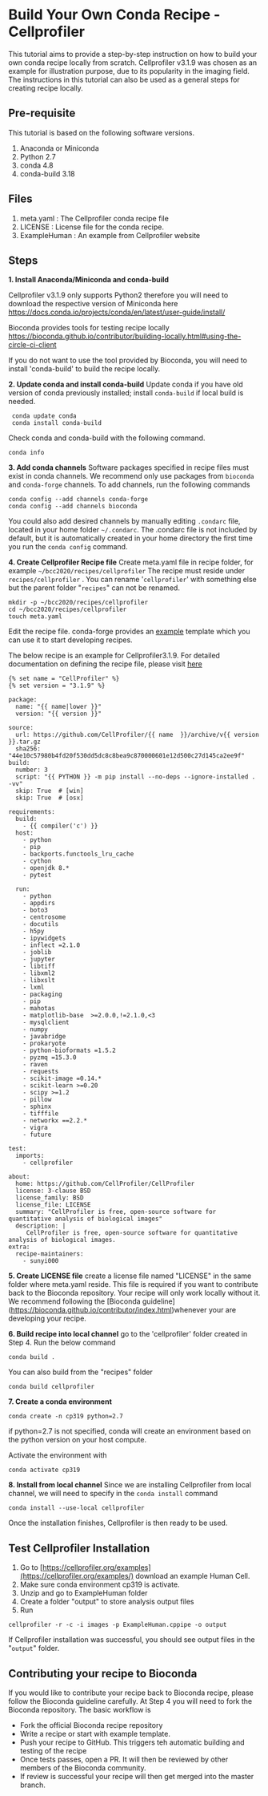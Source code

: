 # Build Your Own Conda Recipe - Cellprofiler

This tutorial aims to provide a step-by-step instruction on how to build your own conda recipe locally from scratch. Cellprofiler v3.1.9 was chosen as an example for illustration purpose, due to its popularity in the imaging field. The instructions in this tutorial can also be used as a general steps for creating recipe locally.

## Pre-requisite
This tutorial is based on the following software versions.
 1. Anaconda or Miniconda
 2. Python 2.7
 3. conda 4.8
 4. conda-build 3.18 

## Files

 1.  meta.yaml : The Cellprofiler conda recipe file
 2. LICENSE : License file for the conda recipe.
 3. ExampleHuman : An example from Cellprofiler website

## Steps

**1. Install Anaconda/Miniconda and conda-build**

Cellprofiler v3.1.9  only supports Python2 therefore you will need to download the respective version of Miniconda here https://docs.conda.io/projects/conda/en/latest/user-guide/install/

 Bioconda provides tools for testing recipe locally https://bioconda.github.io/contributor/building-locally.html#using-the-circle-ci-client

If you do not want to use the tool provided by Bioconda, you will need to install 'conda-build' to build the recipe locally.

**2. Update conda and install conda-build**
Update conda if you have old version of conda previously installed; install `conda-build` if local build is needed. 

     conda update conda
     conda install conda-build
Check conda and conda-build with the following command. 

    conda info 
**3. Add conda channels**
Software packages specified in recipe files must exist in conda channels. We recommend only use packages from `bioconda` and `conda-forge` channels.  To add channels, run the following commands

    conda config --add channels conda-forge
    conda config --add channels bioconda
You could also add desired channels by manually editing  `.condarc` file, located in your home folder `~/.condarc`. The .condarc file is not included by default, but it is automatically created in your home directory the first time you run the `conda config` command.

**4. Create Cellprofiler Recipe file**
Create meta.yaml file in recipe folder, for example `~/bcc2020/recipes/cellprofiler`
The recipe must reside under `recipes/cellprofiler` . You can rename '`cellprofiler`' with something else but the parent folder "`recipes`" can not be renamed.

    mkdir -p ~/bcc2020/recipes/cellprofiler
    cd ~/bcc2020/recipes/cellprofiler
    touch meta.yaml
Edit the recipe file. conda-forge provides an [example](https://github.com/conda-forge/staged-recipes/tree/master/recipes/example) template which you can use it to start developing recipes. 

The below recipe is an example for Cellprofiler3.1.9. For detailed documentation on defining the recipe file, please visit [here](https://docs.conda.io/projects/conda-build/en/latest/resources/define-metadata.html)

    {% set name = "CellProfiler" %}
    {% set version = "3.1.9" %}
    
    package:
      name: "{{ name|lower }}"
      version: "{{ version }}"
    
    source:
      url: https://github.com/CellProfiler/{{ name  }}/archive/v{{ version }}.tar.gz
      sha256: "44e10c57980b4fd20f530dd5dc8c8bea9c870000601e12d500c27d145ca2ee9f"
    build:
      number: 3
      script: "{{ PYTHON }} -m pip install --no-deps --ignore-installed . -vv"
      skip: True  # [win]
      skip: True  # [osx]
    
    requirements:
      build:
        - {{ compiler('c') }}
      host:
        - python
        - pip
        - backports.functools_lru_cache
        - cython
        - openjdk 8.*
        - pytest
    
      run:
        - python
        - appdirs
        - boto3
        - centrosome
        - docutils
        - h5py
        - ipywidgets
        - inflect =2.1.0
        - joblib
        - jupyter
        - libtiff
        - libxml2
        - libxslt
        - lxml
        - packaging
        - pip
        - mahotas
        - matplotlib-base  >=2.0.0,!=2.1.0,<3
        - mysqlclient
        - numpy
        - javabridge
        - prokaryote
        - python-bioformats =1.5.2
        - pyzmq =15.3.0
        - raven
        - requests
        - scikit-image =0.14.*
        - scikit-learn >=0.20
        - scipy >=1.2
        - pillow
        - sphinx
        - tifffile
        - networkx ==2.2.*
        - vigra
        - future
    
    test:
      imports:
        - cellprofiler
    
    about:
      home: https://github.com/CellProfiler/CellProfiler
      license: 3-clause BSD
      license_family: BSD
      license_file: LICENSE
      summary: "CellProfiler is free, open-source software for quantitative analysis of biological images"
      description: |
         CellProfiler is free, open-source software for quantitative analysis of biological images.
    extra:
      recipe-maintainers:
        - sunyi000
**5. Create LICENSE file**
create a license file named "LICENSE" in the same folder where meta.yaml reside. This file is required if you want to contribute back to the Bioconda repository. Your recipe will only work locally without it. We recommend following the [Bioconda guideline] (https://bioconda.github.io/contributor/index.html)whenever your are developing your recipe.


**6. Build recipe into local channel**
go to the 'cellprofiler' folder created in Step 4. Run the below command

    conda build .

You can also build from the "recipes" folder

    conda build cellprofiler
**7. Create a conda environment**

    conda create -n cp319 python=2.7
if python=2.7 is not specified, conda will create an environment based on the python version on your host compute.

Activate the environment with 

    conda activate cp319

**8. Install from local channel**
Since we are installing Cellprofiler from local channel, we will need to specify in the `conda install` command 

    conda install --use-local cellprofiler
Once the installation finishes, Cellprofiler is then ready to be used.

## Test Cellprofiler Installation
1. Go to [https://cellprofiler.org/examples](https://cellprofiler.org/examples/) download an example Human Cell.
2. Make sure conda environment cp319 is activate.
3. Unzip and go to ExampleHuman folder
4. Create a folder "output" to store analysis output files
5. Run 

`cellprofiler -r -c -i images -p ExampleHuman.cppipe -o output`

If Cellprofiler installation was successful, you should see output files in the "`output`" folder.

## Contributing your recipe to Bioconda
If you would like to contribute your recipe back to Bioconda recipe, please follow the Bioconda guideline carefully. At Step 4 you will need to fork the Bioconda repository.  The basic workflow is 

 - Fork the official Bioconda recipe repository
 - Write a recipe or start with example template.
 - Push your recipe to GitHub. This triggers teh automatic building and testing of the recipe
 - Once tests passes, open a PR.  It will then be reviewed by other members of the Bioconda community.
 - If review is successful your recipe will then get merged into the master branch.

